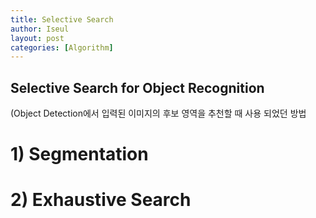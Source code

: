 ```yaml
---
title: Selective Search
author: Iseul
layout: post
categories: [Algorithm]
---
```



## Selective Search for Object Recognition
(Object Detection에서 입력된 이미지의 후보 영역을 추천할 때 사용 되었던 방법

# 1) Segmentation
# 2) Exhaustive Search
